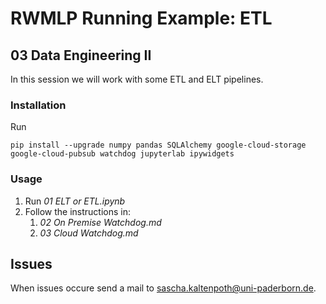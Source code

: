 # RWMLP Running Example: ETL

## 03 Data Engineering II
In this session we will work with some ETL and ELT pipelines.

### Installation
Run
```
pip install --upgrade numpy pandas SQLAlchemy google-cloud-storage google-cloud-pubsub watchdog jupyterlab ipywidgets
```

### Usage
1. Run _01 ELT or ETL.ipynb_
2. Follow the instructions in:
    1. _02 On Premise Watchdog.md_
    2. _03 Cloud Watchdog.md_

## Issues
When issues occure send a mail to [sascha.kaltenpoth@uni-paderborn.de](mailto:sascha.kaltenpoth@uni-paderborn.de).